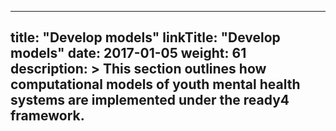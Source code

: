 
---
title: "Develop models"
linkTitle: "Develop models"
date: 2017-01-05
weight: 61
description: >
  This section outlines how computational models of youth mental health systems are implemented under the ready4 framework.
---
